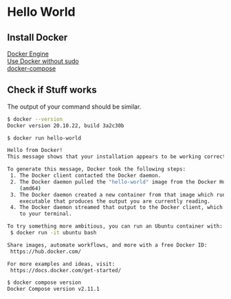 # Hello World

## Install Docker

[Docker Engine](https://docs.docker.com/engine/install/#server)  
[Use Docker without sudo](https://docs.docker.com/engine/install/linux-postinstall/)  
[docker-compose](https://docs.docker.com/compose/install/#scenario-two-install-the-compose-plugin)  

## Check if Stuff works

The output of your command should be similar.

```bash
$ docker --version
Docker version 20.10.22, build 3a2c30b 

$ docker run hello-world

Hello from Docker!
This message shows that your installation appears to be working correctly.

To generate this message, Docker took the following steps:
 1. The Docker client contacted the Docker daemon.
 2. The Docker daemon pulled the "hello-world" image from the Docker Hub.
    (amd64)
 3. The Docker daemon created a new container from that image which runs the
    executable that produces the output you are currently reading.
 4. The Docker daemon streamed that output to the Docker client, which sent it
    to your terminal.

To try something more ambitious, you can run an Ubuntu container with:
 $ docker run -it ubuntu bash

Share images, automate workflows, and more with a free Docker ID:
 https://hub.docker.com/

For more examples and ideas, visit:
 https://docs.docker.com/get-started/

$ docker compose version
Docker Compose version v2.11.1
```
